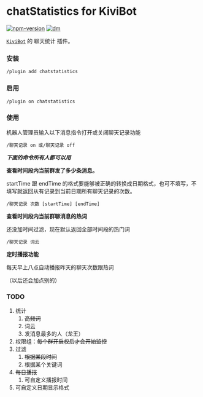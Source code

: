 # chatStatistics for KiviBot

[![npm-version](https://img.shields.io/npm/v/keli-chatstatistics?color=527dec&label=keli-chatstatistics&style=flat-square)](https://npm.im/keli-chatstatistics)
[![dm](https://shields.io/npm/dm/keli-chatstatistics?style=flat-square)](https://npm.im/keli-chatstatistics)

[`KiviBot`](https://beta.kivibot.com) 的 聊天统计 插件。

### 安装

```
/plugin add chatstatistics
```

### 启用

```
/plugin on chatstatistics
```

### 使用

机器人管理员输入以下消息指令打开或关闭聊天记录功能

```
/聊天记录 on 或/聊天记录 off
```

**_下面的命令所有人都可以用_**

**查看时间段内当前群发了多少条消息。**

startTime 跟 endTime 的格式要能够被正确的转换成日期格式，也可不填写，不填写就返回从有记录到当前日期所有聊天记录的次数。

```
/聊天记录 次数 [startTime] [endTime]
```

**查看时间段内当前群聊消息的热词**

还没加时间过滤，现在默认返回全部时间段的热门词

```
/聊天记录 词云
```

**定时播报功能**

每天早上八点自动播报昨天的聊天次数跟热词

（以后还会加点别的）

### TODO

1. 统计
    1. ~~高频词~~
    2. 词云
    3. 发消息最多的人（龙王）
2. 权限组：~~每个群开启权后才会开始监控~~
3. 过滤
    1. ~~根据某段时间~~
    2. 根据某个关键词
4. ~~每日播报~~
    1. 可自定义播报时间
5. 可自定义日期显示格式
